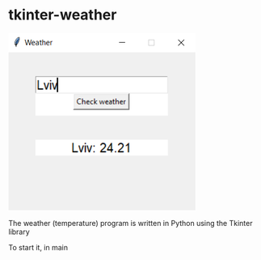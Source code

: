 # tkinter-weather
![Image alt](cover.png)

The weather (temperature) program is written in Python using the Tkinter library

To start it, in main
